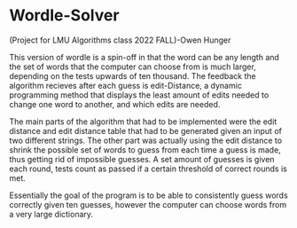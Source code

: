 # Wordle-Solver
(Project for LMU Algorithms class 2022 FALL)-Owen Hunger

This version of wordle is a spin-off in that the word can be any length and the set of words that the computer can choose from is much larger, depending on the tests upwards of ten thousand. 
The feedback the algorithm recieves after each guess is edit-Distance, a dynamic programming method that displays the least amount of edits needed to change one word to another, and which edits are needed.

The main parts of the algorithm that had to be implemented were the edit distance and edit distance table that had to be generated given an input of two different strings.
The other part was actually using the edit distance to shrink the possible set of words to guess from each time a guess is made, thus getting rid of impossible guesses. A set amount of guesses is given each round, tests count as passed if a certain threshold of correct rounds is met.

Essentially the goal of the program is to be able to consistently guess words correctly given ten guesses, however the computer can choose words from a very large dictionary.


